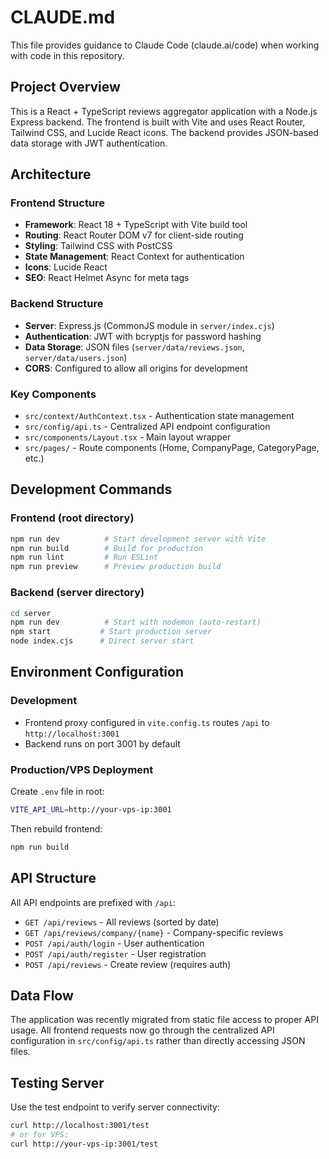 # CLAUDE.md

This file provides guidance to Claude Code (claude.ai/code) when working with code in this repository.

## Project Overview

This is a React + TypeScript reviews aggregator application with a Node.js Express backend. The frontend is built with Vite and uses React Router, Tailwind CSS, and Lucide React icons. The backend provides JSON-based data storage with JWT authentication.

## Architecture

### Frontend Structure
- **Framework**: React 18 + TypeScript with Vite build tool
- **Routing**: React Router DOM v7 for client-side routing
- **Styling**: Tailwind CSS with PostCSS
- **State Management**: React Context for authentication
- **Icons**: Lucide React
- **SEO**: React Helmet Async for meta tags

### Backend Structure  
- **Server**: Express.js (CommonJS module in `server/index.cjs`)
- **Authentication**: JWT with bcryptjs for password hashing
- **Data Storage**: JSON files (`server/data/reviews.json`, `server/data/users.json`)
- **CORS**: Configured to allow all origins for development

### Key Components
- `src/context/AuthContext.tsx` - Authentication state management
- `src/config/api.ts` - Centralized API endpoint configuration
- `src/components/Layout.tsx` - Main layout wrapper
- `src/pages/` - Route components (Home, CompanyPage, CategoryPage, etc.)

## Development Commands

### Frontend (root directory)
```bash
npm run dev          # Start development server with Vite
npm run build        # Build for production  
npm run lint         # Run ESLint
npm run preview      # Preview production build
```

### Backend (server directory)
```bash
cd server
npm run dev          # Start with nodemon (auto-restart)
npm start           # Start production server
node index.cjs      # Direct server start
```

## Environment Configuration

### Development
- Frontend proxy configured in `vite.config.ts` routes `/api` to `http://localhost:3001`
- Backend runs on port 3001 by default

### Production/VPS Deployment
Create `.env` file in root:
```bash
VITE_API_URL=http://your-vps-ip:3001
```

Then rebuild frontend:
```bash
npm run build
```

## API Structure

All API endpoints are prefixed with `/api`:
- `GET /api/reviews` - All reviews (sorted by date)
- `GET /api/reviews/company/{name}` - Company-specific reviews  
- `POST /api/auth/login` - User authentication
- `POST /api/auth/register` - User registration
- `POST /api/reviews` - Create review (requires auth)

## Data Flow

The application was recently migrated from static file access to proper API usage. All frontend requests now go through the centralized API configuration in `src/config/api.ts` rather than directly accessing JSON files.

## Testing Server

Use the test endpoint to verify server connectivity:
```bash
curl http://localhost:3001/test
# or for VPS:
curl http://your-vps-ip:3001/test
```